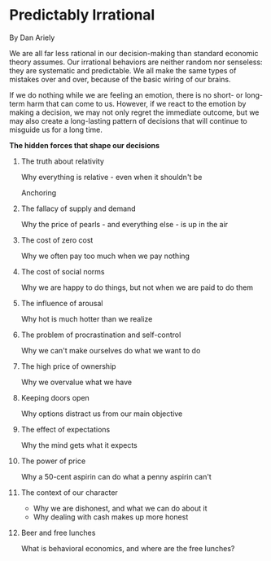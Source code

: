 # Predictably Irrational

By Dan Ariely

We are all far less rational in our decision-making than standard economic theory assumes. Our irrational behaviors are neither random nor senseless: they are systematic and predictable. We all make the same types of mistakes over and over, because of the basic wiring of our brains.

If we do nothing while we are feeling an emotion, there is no short- or long-term harm that can come to us. However, if we react to the emotion by making a decision, we may not only regret the immediate outcome, but we may also create a long-lasting pattern of decisions that will continue to misguide us for a long time.

**The hidden forces that shape our decisions**

1. The truth about relativity

    Why everything is relative - even when it shouldn't be

    Anchoring

2. The fallacy of supply and demand

    Why the price of pearls - and everything else - is up in the air

3. The cost of zero cost

    Why we often pay too much when we pay nothing

4. The cost of social norms

    Why we are happy to do things, but not when we are paid to do them

5. The influence of arousal

    Why hot is much hotter than we realize

6. The problem of procrastination and self-control

    Why we can't make ourselves do what we want to do

7. The high price of ownership

    Why we overvalue what we have

8. Keeping doors open

    Why options distract us from our main objective

9. The effect of expectations

    Why the mind gets what it expects

10. The power of price

    Why a 50-cent aspirin can do what a penny aspirin can't

11. The context of our character

    - Why we are dishonest, and what we can do about it
    - Why dealing with cash makes up more honest

12. Beer and free lunches

    What is behavioral economics, and where are the free lunches?
